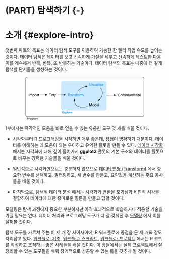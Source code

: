 # (PART) 탐색하기 {-}

# 소개 {#explore-intro}

첫번째 파트의 목표는 데이터 탐색 도구를 이용하여 가능한 한 빨리 작업 속도를 
높이는 것이다. 데이터 탐색은 데이터를 보고 신속하게 가설을 세우고 신속하게 
테스트한 다음 이를 계속해서 반복, 반복, 또 반복하는 기술이다. 
데이터 탐색의 목표는 나중에 더 깊게 탐색할 단서들을 생성하는 것이다.

<img src="diagrams/data-science-explore.png" width="75%" style="display: block; margin: auto;" />


1부에서는 즉각적인 도움을 바로 얻을 수 있는 유용한 도구 몇 개를 배울 것이다.

* 시각화부터 R 프로그래밍을 시작하면 매우 좋은데, 장점이 명확하기 때문이다. 
데이터를 이해하는 데 도움이 되는 우아하고 유익한 플롯을 만들 수 있다. 
[데이터 시각화](#data-visualization) 에서는 시각화에 대해 깊이 들어가서 
**ggplot2** 플롯의 기본 구조와 데이터를 플롯으로 바꾸는 강력한 기술들을 배울 
것이다.

* 일반적으로 시각화만으로는 충분하지 않으므로 
[데이터 변형 (Transform)](#transform) 에서 중요한 변수를 선택하고, 필터링하고, 
새 변수를 만들고, 요약값을 계산하는 주요 동사들을 배울 것이다.

* 마지막으로, [탐색적 데이터 분석](#exploratory-data-analysis) 에서는 시각화와 
변환을 호기심과 비판적 시각을 결합하여 데이터에 대한 흥미로운 질문을 만들고 답할 
것이다.

모델링은 탐색 과정에서 중요한 부분이지만 아직 효과적으로 학습하거나 적용할 
기술을 가질 필요는 없다. 데이터 처리와 프로그래밍 도구가 더 잘 갖춰진 후 
[모델링](#model-intro) 에서 이를 살펴볼 것이다.

탐색 도구를 가르쳐 주는 이 세 개 장 사이사이에, R 워크플로에 중점을 둔 세 개의 
장도 자리잡고 있다. [워크플로: 기초](#workflow-basic), 
[워크플로: 스크립트](#workflow-scripts), [워크플로: 프로젝트](#workflow-projects) 
에서는 R 코드를 작성하고 조직하는 좋은 사례들을 배울 것이다. 
이 장들에서는 실제 프로젝트에서 잘 정리할 수 있는 도구들을 배워 장기적으로 
성공할 수 있는 틀을 갖추게 될 것이다.
